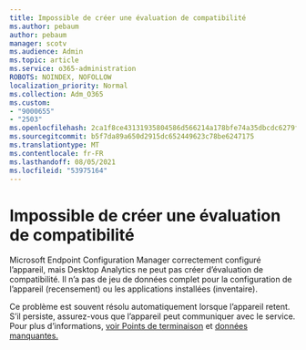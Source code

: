 ```yaml
---
title: Impossible de créer une évaluation de compatibilité
ms.author: pebaum
author: pebaum
manager: scotv
ms.audience: Admin
ms.topic: article
ms.service: o365-administration
ROBOTS: NOINDEX, NOFOLLOW
localization_priority: Normal
ms.collection: Adm_O365
ms.custom:
- "9000655"
- "2503"
ms.openlocfilehash: 2ca1f8ce43131935804586d566214a178bfe74a35dbcdc6279f92375192bd392
ms.sourcegitcommit: b5f7da89a650d2915dc652449623c78be6247175
ms.translationtype: MT
ms.contentlocale: fr-FR
ms.lasthandoff: 08/05/2021
ms.locfileid: "53975164"
---
```

# <a name="cant-create-a-compatibility-assessment"></a>Impossible de créer une évaluation de compatibilité

Microsoft Endpoint Configuration Manager correctement configuré l’appareil, mais Desktop Analytics ne peut pas créer d’évaluation de compatibilité. Il n’a pas de jeu de données complet pour la configuration de l’appareil (recensement) ou les applications installées (inventaire).

Ce problème est souvent résolu automatiquement lorsque l’appareil retent. S’il persiste, assurez-vous que l’appareil peut communiquer avec le service. Pour plus d’informations, [voir Points de terminaison](https://docs.microsoft.com/configmgr/desktop-analytics/enable-data-sharing#endpoints) et [données manquantes.](https://docs.microsoft.com/configmgr/desktop-analytics/monitor-connection-health#missing-data)
